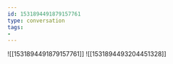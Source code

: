 ```yaml
---
id: 1531894491879157761
type: conversation
tags:
- 
---
```

![[1531894491879157761]]
![[1531894493204451328]]

